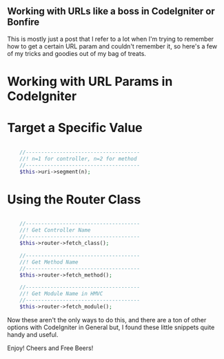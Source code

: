 ## Working with URLs like a boss in CodeIgniter or Bonfire



This is mostly just a post that I refer to a lot when I'm trying to remember how to get a certain URL param and couldn't remember it, so here's a few of my tricks and goodies out of my bag of treats.

# Working with URL Params in CodeIgniter

Target a Specific Value
=======================

~~~ php

	//-------------------------------------
	//! n=1 for controller, n=2 for method
	//-------------------------------------	
	$this->uri->segment(n); 

~~~

Using the Router Class
======================

~~~ php

	//-------------------------------------
	//! Get Controller Name 
	//-------------------------------------	
	$this->router->fetch_class();

	//-------------------------------------
	//! Get Method Name 
	//-------------------------------------	
	$this->router->fetch_method();

	//-------------------------------------
	//! Get Module Name in HMVC
	//-------------------------------------	
	$this->router->fetch_module();

~~~
	
Now these aren't the only ways to do this, and there are a ton of other options with CodeIgniter in General but, I found these little snippets quite handy and useful.

Enjoy! Cheers and Free Beers!